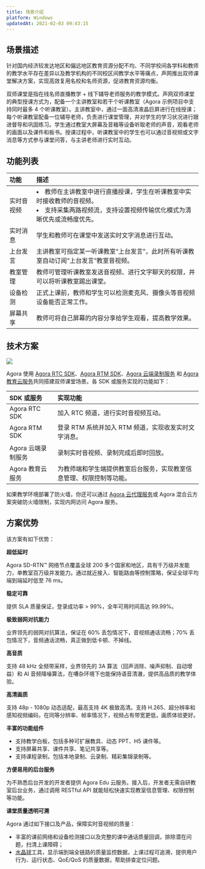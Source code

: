 ```yaml
---
title: 场景介绍
platform: Windows
updatedAt: 2021-02-03 09:43:15
---
```

## 场景描述

针对国内经济较发达地区和偏远地区教育资源分配不均、不同学校间各学科和教师的教学水平存在差异以及教学机构的不同校区间教学水平等痛点，声网推出双师课堂解决方案，实现高效复用名校和名师资源，促进教育资源均衡。

双师课堂是指在线名师直播教学 + 线下辅导老师服务的教学模式。声网双师课堂的典型授课方式为，配备一个主讲教室和若干个听课教室（Agora 示例项目中支持同时最多 4 个听课教室）。主讲教室中，通过一面高清液晶巨屏进行在线授课；每个听课教室配备一位辅导老师，负责进行课堂管理，并对学生的学习状况进行跟进督导和巩固练习。学生通过教室大屏幕及音箱等设备听取老师的声音，观看老师的画面以及课件和板书。授课过程中，听课教室中的学生也可以通过音视频或文字消息等方式参与课堂问答，与主讲老师进行实时互动。

## 功能列表

| 功能       | 描述                                                         |
| :--------- | :----------------------------------------------------------- |
| 实时音视频 | <li>教师在主讲教室中进行直播授课，学生在听课教室中实时接收教师的音视频。<li>支持采集两路视频流，支持设置视频传输优化模式为清晰优先或流畅度优先。 |
| 实时消息   | 学生和教师可在课堂中发送实时文字消息进行互动。               |
| 上台发言   | 主讲教室可指定某一听课教室“上台发言”，此时所有听课教室自动订阅“上台发言”教室音视频。 |
| 教室管理   | 教师可管理听课教室发送音视频、进行文字聊天的权限，并可以将听课教室踢出课堂。 |
| 设备检测   | 正式上课前，教师和学生可以检测麦克风、摄像头等音视频设备能否正常工作。 |
| 屏幕共享   | 教师可将自己屏幕的内容分享给学生观看，提高教学效果。         |

## 技术方案

![](https://web-cdn.agora.io/docs-files/1610691873226)

Agora 使用 [Agora RTC SDK](https://docs.agora.io/cn/Agora%20Platform/terms?platform=All%20Platforms#agora-rtc-sdk)、[Agora RTM SDK](https://docs.agora.io/cn/Agora%20Platform/terms?platform=All%20Platforms#agora-rtm-sdk)、[Agora 云端录制服务](https://docs.agora.io/cn/Agora%20Platform/terms?platform=All%20Platforms#cloud-recording) 和 [Agora 教育云服务](https://agoradoc.github.io/cn/edu-cloud-service/restfulapi/)共同搭建双师课堂场景。各 SDK 或服务实现的功能如下：

| SDK 或服务         | 实现功能                                                     |
| :----------------- | :----------------------------------------------------------- |
| Agora RTC SDK      | 加入 RTC 频道，进行实时音视频互动。                          |
| Agora RTM SDK      | 登录 RTM 系统并加入 RTM 频道，实现收发实时文字消息。         |
| Agora 云端录制服务 | 录制实时音视频、录制完成后即时回放。                         |
| Agora 教育云服务   | 为教师端和学生端提供教室后台服务，实现教室信息管理、权限控制等功能。 |


如果教学环境部署了防火墙，你还可以通过 [Agora 云代理服务](https://docs.agora.io/cn/Agora%20Platform/term_cloud_proxy)或 Agora 混合云方案突破防火墙限制，实现内网访问 Agora 服务。

## 方案优势

该方案有如下优势：

**超低延时**

Agora SD-RTN™ 网络节点覆盖全球 200 多个国家和地区，具有千万级并发能力，单教室百万级并发能力。通过就近接入、智能路由等控制策略，保证全球平均端到端延时低至 76 ms。

**稳定可靠**

提供 SLA 质量保证，登录成功率 > 99%，全年可用时间高达 99.99%。

**极致弱网对抗能力**

业界领先的弱网对抗算法，保证在 60% 丢包情况下，音视频通话流畅；70% 丢包情况下，音频通话流畅，真正做到低卡顿、不掉线。

**高音质**

支持 48 kHz 全频带采样，业界领先的 3A 算法（回声消除、噪声抑制、自动增益）和 AI 音频降噪算法，在嘈杂环境下也能保持语音清澈，提供高品质的教学体验。

**高清画质**

支持 48p - 1080p 动态适配，最高支持 4K 极致高清。支持 H.265、超分辨率和感知视频编码，在同等分辨率、帧率情况下，视频占有带宽更低，画质体验更好。

**丰富的功能组件**

- 支持教学白板，包括多种可扩展教具、动态 PPT、H5 课件等。
- 支持屏幕共享、课件共享、笔记共享等。
- 支持课程录制，包括本地录制、云录制、精彩集锦录制等。

**方便易用的后台服务**

为不熟悉后台开发的开发者提供 Agora Edu 云服务。接入后，开发者无需自研教室后台业务，通过调用 RESTful API 就能轻松快速实现教室信息管理、权限控制等功能。

**课堂质量透明可溯**

Agora 通过如下接口及产品，保障实时音视频的质量：

- 丰富的课前网络和设备检测接口以及完整的课中通话质量回调，排除潜在问题，扫清上课障碍；
- [水晶球](https://console.agora.io/analytics/call/search)工具，显示端到端全链路的质量监控数据，上课过程可追溯，提供用户行为、运行状态、QoE/QoS 的质量数据，帮助排查定位问题。